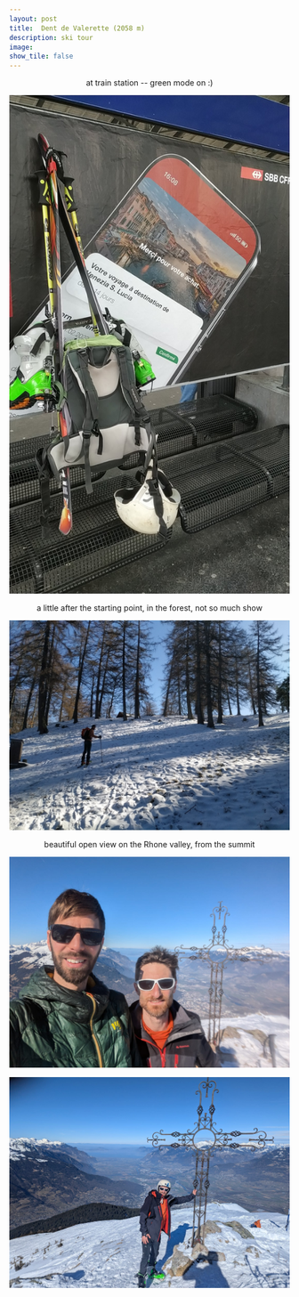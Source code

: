 ```yaml
---
layout: post
title:  Dent de Valerette (2058 m)
description: ski tour
image:
show_tile: false 
---
```



<center> at train station -- green mode on :) </center>

![](../assets/images/winter/valerette/IMG-20250216-WA0000.jpeg)

<center>a little after the starting point, in the forest, not so much show </center>

![](../assets/images/winter/valerette/IMG_20250216_113547.jpg)




<center>beautiful open view on the Rhone valley, from the summit</center>


![](../assets/images/winter/valerette/IMG-20250216-WA0011.jpg)

![](../assets/images/winter/valerette/IMG-20250216-WA0012.jpg)

